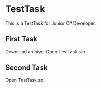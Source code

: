 # TestTask

This is a TestTask for Junior C# Developer.

## First Task

Download archive. Open TestTask.sln

## Second Task

Open TestTask.sql

